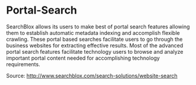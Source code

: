 Portal-Search
=============

SearchBlox allows its users to make best of portal search features allowing them to establish automatic metadata indexing and accomplish flexible crawling. These portal based searches facilitate users to go through the business websites for extracting effective results. Most of the advanced portal search features facilitate technology users to browse and analyze important portal content needed for accomplishing technology requirements.

Source: <a href="http://www.searchblox.com/search-solutions/website-search">http://www.searchblox.com/search-solutions/website-search</a>
